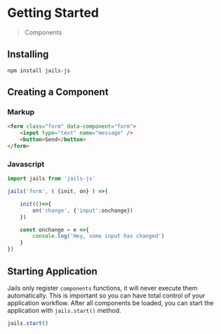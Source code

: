 # Getting Started
<!--{h1:.massive-header.-with-tagline}-->

> Components

## Installing

```
npm install jails-js
```

## Creating a Component

### Markup

```html
<form class="form" data-component="form">
    <input type="text" name="message" />
    <button>Send</button>
</form>

```

### Javascript
```js
import jails from 'jails-js'

jails('form', ( {init, on} ) =>{

	init(()=>{
		on('change', {'input':onchange})
	})

	const onchange = e =>{
		console.log('Hey, some input has changed')
	}
})
```

## Starting Application

Jails only register `components` functions, it will never execute them automatically. This is important so you can have total control of your application workflow. After all components be loaded, you can start the application with `jails.start()` method.

```js
jails.start()
```

